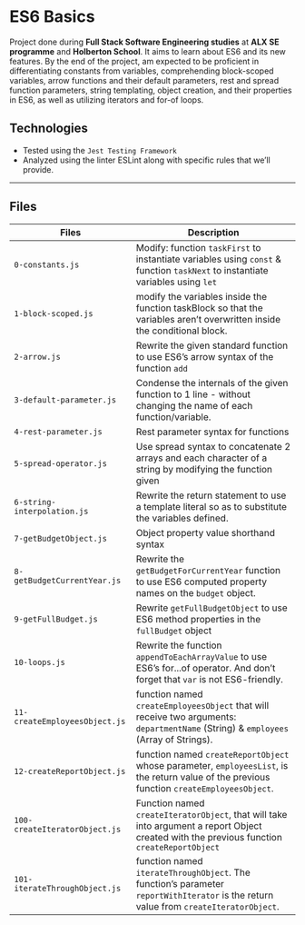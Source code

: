 # ES6 Basics

Project done during **Full Stack Software Engineering studies** at **ALX SE programme** and **Holberton School**. It aims to learn about ES6 and its new features. By the end of the project, am expected to be proficient in differentiating constants from variables, comprehending block-scoped variables, arrow functions and their default parameters, rest and spread function parameters, string templating, object creation, and their properties in ES6, as well as utilizing iterators and for-of loops.

## Technologies
* Tested using the `Jest Testing Framework`
* Analyzed using the linter ESLint along with specific rules that we’ll provide.
---
## Files
**Files**           |**Description**
--------------------|--------------------
`0-constants.js`  | Modify: function `taskFirst` to instantiate variables using `const` & function `taskNext` to instantiate variables using `let`
`1-block-scoped.js` | modify the variables inside the function taskBlock so that the variables aren’t overwritten inside the conditional block.
`2-arrow.js` | Rewrite the given standard function to use ES6’s arrow syntax of the function `add`
`3-default-parameter.js` | Condense the internals of the given function to 1 line - without changing the name of each function/variable.
`4-rest-parameter.js` | Rest parameter syntax for functions
`5-spread-operator.js` | Use spread syntax to concatenate 2 arrays and each character of a string by modifying the function given
`6-string-interpolation.js` | Rewrite the return statement to use a template literal so as to substitute the variables defined.
`7-getBudgetObject.js` | Object property value shorthand syntax
`8-getBudgetCurrentYear.js` | Rewrite the `getBudgetForCurrentYear` function to use ES6 computed property names on the `budget` object.
`9-getFullBudget.js` | Rewrite `getFullBudgetObject` to use ES6 method properties in the `fullBudget` object
`10-loops.js` | Rewrite the function `appendToEachArrayValue` to use ES6’s for...of operator. And don’t forget that `var` is not ES6-friendly.
`11-createEmployeesObject.js` | function named `createEmployeesObject` that will receive two arguments: `departmentName` (String) & `employees` (Array of Strings).
`12-createReportObject.js` | function named `createReportObject` whose parameter, `employeesList`, is the return value of the previous function `createEmployeesObject`.
`100-createIteratorObject.js` | Function named `createIteratorObject`, that will take into argument a report Object created with the previous function `createReportObject`
`101-iterateThroughObject.js` | function named `iterateThroughObject`. The function’s parameter `reportWithIterator` is the return value from `createIteratorObject`.
